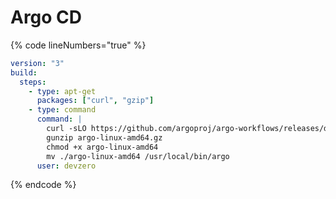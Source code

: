 # Argo CD

{% code lineNumbers="true" %}
```yaml
version: "3"
build:
  steps:
    - type: apt-get
      packages: ["curl", "gzip"]
    - type: command
      command: |
        curl -sLO https://github.com/argoproj/argo-workflows/releases/download/v3.4.17/argo-linux-amd64.gz
        gunzip argo-linux-amd64.gz
        chmod +x argo-linux-amd64
        mv ./argo-linux-amd64 /usr/local/bin/argo
      user: devzero
```
{% endcode %}
